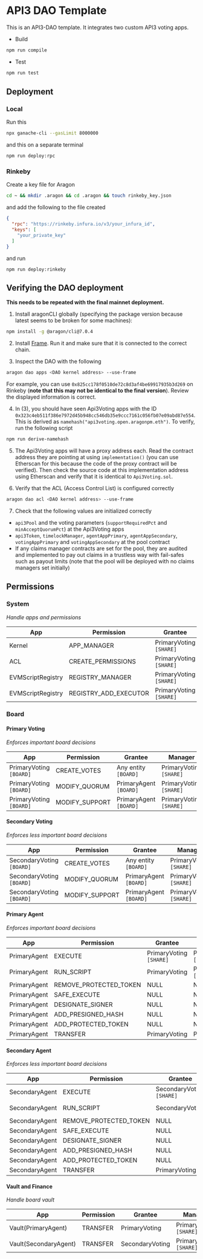 # API3 DAO Template

This is an API3-DAO template. It integrates two custom API3 voting apps. 

- Build
```sh
npm run compile
```

- Test
```sh
npm run test
```

## Deployment

### Local

Run this
```sh
npx ganache-cli --gasLimit 8000000
```

and this on a separate terminal
```sh
npm run deploy:rpc
```

### Rinkeby

Create a key file for Aragon
```sh
cd ~ && mkdir .aragon && cd .aragon && touch rinkeby_key.json
```

and add the following to the file created
```json
{
  "rpc": "https://rinkeby.infura.io/v3/your_infura_id",
  "keys": [
    "your_private_key"
  ]
}
```

and run
```
npm run deploy:rinkeby
```

## Verifying the DAO deployment

**This needs to be repeated with the final mainnet deployment.**

1. Install aragonCLI globally (specifying the package version because latest seems to be broken for some machines):
```sh
npm install -g @aragon/cli@7.0.4
```

2. Install [Frame](https://frame.sh/).
Run it and make sure that it is connected to the correct chain.

3. Inspect the DAO with the following
```sh
aragon dao apps <DAO kernel address> --use-frame
```
For example, you can use `0x825cc178f0510de72c8d3af4be69917935b3d269` on Rinkeby (**note that this may not be identical to the final version**).
Review the displayed information is correct.

4. In (3), you should have seen Api3Voting apps with the ID `0x323c4eb511f386e7972d45b948cc546db35e9ccc7161c056fb07e09abd87e554`.
This is derived as `namehash("api3voting.open.aragonpm.eth")`.
To verify, run the following script
```sh
npm run derive-namehash
```

5. The Api3Voting apps will have a proxy address each.
Read the contract address they are pointing at using `implementation()` (you can use Etherscan for this because the code of the proxy contract will be verified).
Then check the source code at this implementation address using Etherscan and verify that it is identical to `Api3Voting.sol`.

6. Verify that the ACL (Access Control List) is configured correctly
```sh
aragon dao acl <DAO kernel address> --use-frame
```

7. Check that the following values are initialized correctly
- `api3Pool` and the voting parameters (`supportRequiredPct` and `minAcceptQuorumPct`) at the Api3Voting apps
- `api3Token`, `timelockManager`, `agentAppPrimary`, `agentAppSecondary`, `votingAppPrimary` and `votingAppSecondary` at the pool contract
- If any claims manager contracts are set for the pool, they are audited and implemented to pay out claims in a trustless way with fail-safes such as payout limits (note that the pool will be deployed with no claims managers set initially)

## Permissions

### System
_Handle apps and permissions_

| App               | Permission            | Grantee              | Manager              |
| ----------------- | --------------------- | -------------------- | -------------------- |
| Kernel            | APP_MANAGER           | PrimaryVoting `[SHARE]` | PrimaryVoting `[SHARE]` |
| ACL               | CREATE_PERMISSIONS    | PrimaryVoting `[SHARE]` | PrimaryVoting `[SHARE]` |
| EVMScriptRegistry | REGISTRY_MANAGER      | PrimaryVoting `[SHARE]` | PrimaryVoting `[SHARE]` |
| EVMScriptRegistry | REGISTRY_ADD_EXECUTOR | PrimaryVoting `[SHARE]` | PrimaryVoting `[SHARE]` |


### Board

#### Primary Voting

_Enforces important board decisions_

| App                  | Permission     | Grantee                 | Manager              |
| -------------------- | -------------- | ----------------------- | -------------------- |
| PrimaryVoting `[BOARD]` | CREATE_VOTES   | Any entity  `[BOARD]`   | PrimaryVoting `[SHARE]` |
| PrimaryVoting `[BOARD]` | MODIFY_QUORUM  | PrimaryAgent   `[BOARD]`   | PrimaryVoting `[SHARE]` |
| PrimaryVoting `[BOARD]` | MODIFY_SUPPORT | PrimaryAgent   `[BOARD]`   | PrimaryVoting `[SHARE]` |

#### Secondary Voting

_Enforces less important board decisions_

| App                       | Permission     | Grantee                 | Manager              |
| ------------------------- | -------------- | ----------------------- | -------------------- |
| SecondaryVoting `[BOARD]` | CREATE_VOTES   | Any entity  `[BOARD]`   | PrimaryVoting `[SHARE]` |
| SecondaryVoting `[BOARD]` | MODIFY_QUORUM  | PrimaryAgent   `[BOARD]`   | PrimaryVoting `[SHARE]` |
| SecondaryVoting `[BOARD]` | MODIFY_SUPPORT | PrimaryAgent   `[BOARD]`   | PrimaryVoting `[SHARE]` |

#### Primary Agent

_Enforces important board decisions_

| App       | Permission             | Grantee              | Manager              |
| --------- | ---------------------- | -------------------- | -------------------- |
| PrimaryAgent | EXECUTE                | PrimaryVoting `[SHARE]` | PrimaryVoting `[SHARE]` |
| PrimaryAgent | RUN_SCRIPT             | PrimaryVoting           | PrimaryVoting `[SHARE]` |
| PrimaryAgent | REMOVE_PROTECTED_TOKEN | NULL                 | NULL                 |
| PrimaryAgent | SAFE_EXECUTE           | NULL                 | NULL                 |
| PrimaryAgent | DESIGNATE_SIGNER       | NULL                 | NULL                 |
| PrimaryAgent | ADD_PRESIGNED_HASH     | NULL                 | NULL                 |
| PrimaryAgent | ADD_PROTECTED_TOKEN    | NULL                 | NULL                 |
| PrimaryAgent | TRANSFER               | PrimaryVoting           | PrimaryVoting           |


#### Secondary Agent

_Enforces less important board decisions_

| App            | Permission             | Grantee                   | Manager              |
| -------------- | ---------------------- | ------------------------- | -------------------- |
| SecondaryAgent | EXECUTE                | SecondaryVoting `[SHARE]` | PrimaryVoting `[SHARE]` |
| SecondaryAgent | RUN_SCRIPT             | SecondaryVoting           | PrimaryVoting `[SHARE]` |
| SecondaryAgent | REMOVE_PROTECTED_TOKEN | NULL                      | NULL                 |
| SecondaryAgent | SAFE_EXECUTE           | NULL                      | NULL                 |
| SecondaryAgent | DESIGNATE_SIGNER       | NULL                      | NULL                 |
| SecondaryAgent | ADD_PRESIGNED_HASH     | NULL                      | NULL                 |
| SecondaryAgent | ADD_PROTECTED_TOKEN    | NULL                      | NULL                 |
| SecondaryAgent | TRANSFER               | PrimaryVoting                | PrimaryVoting           |

#### Vault and Finance

_Handle board vault_

| App                   | Permission  | Grantee          | Manager              |
| --------------------- | ----------- | ---------------- | -------------------- |
| Vault(PrimaryAgent)      | TRANSFER    | PrimaryVoting       | PrimaryVoting `[SHARE]` |
| Vault(SecondaryAgent) | TRANSFER    | SecondaryVoting  | PrimaryVoting `[SHARE]` |
